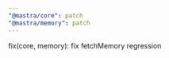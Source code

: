 ```yaml
---
"@mastra/core": patch
"@mastra/memory": patch
---
```


fix(core, memory): fix fetchMemory regression
